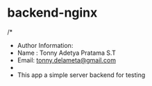# backend-nginx
/*
* Author Information:
*   Name : Tonny Adetya Pratama S.T
*   Email: tonny.delameta@gmail.com
*
* This app a simple server backend for testing
